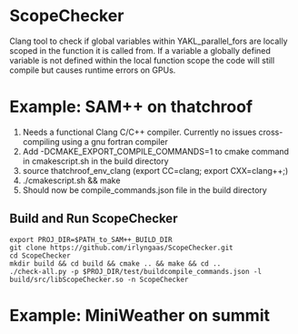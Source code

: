 # ScopeChecker
Clang tool to check if global variables within YAKL_parallel_fors are locally scoped in the function it is called from. If a variable a globally defined variable is not defined within the local function scope the code will still compile but causes runtime errors on GPUs.

# Example: SAM++ on thatchroof
1. Needs a functional Clang C/C++ compiler. Currently no issues cross-compiling using a gnu fortran compiler
2. Add -DCMAKE_EXPORT_COMPILE_COMMANDS=1 to cmake command in cmakescript.sh in the build directory
4. source thatchroof_env_clang (export CC=clang; export CXX=clang++;) 
5. ./cmakescript.sh && make
6. Should now be compile_commands.json file in the build directory


## Build and Run ScopeChecker

```
export PROJ_DIR=$PATH_to_SAM++_BUILD_DIR
git clone https://github.com/irlyngaas/ScopeChecker.git
cd ScopeChecker
mkdir build && cd build && cmake .. && make && cd ..
./check-all.py -p $PROJ_DIR/test/buildcompile_commands.json -l build/src/libScopeChecker.so -n ScopeChecker
```

# Example: MiniWeather on summit
